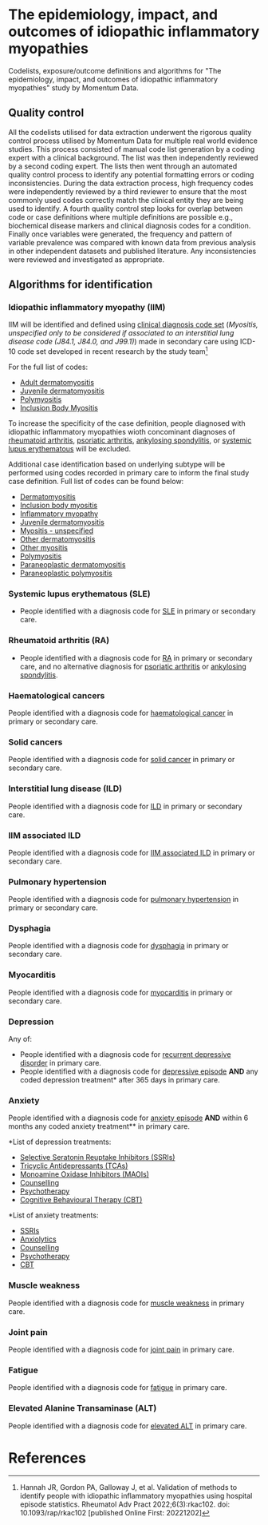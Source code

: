 # The epidemiology, impact, and outcomes of idiopathic inflammatory myopathies
Codelists, exposure/outcome definitions and algorithms for "The epidemiology, impact, and outcomes of idiopathic inflammatory myopathies" study by Momentum Data.

## Quality control
All the codelists utilised for data extraction underwent the rigorous quality control process utilised by Momentum Data for multiple real world evidence studies. This process consisted of manual code list generation by a coding expert with a clinical background. The list was then independently reviewed by a second coding expert. The lists then went through an automated quality control process to identify any potential formatting errors or coding inconsistencies. During the data extraction process, high frequency codes were independently reviewed by a third reviewer to ensure that the most commonly used codes correctly match the clinical entity they are being used to identify. A fourth quality control step looks for overlap between code or case definitions where multiple definitions are possible e.g., biochemical disease markers and clinical diagnosis codes for a condition. Finally once variables were generated, the frequency and pattern of variable prevalence was compared with known data from previous analysis in other independent datasets and published literature. Any inconsistencies were reviewed and investigated as appropriate.

## Algorithms for identification

### Idiopathic inflammatory myopathy (IIM)
IIM will be identified and defined using [clinical diagnosis code set](https://github.com/MomentumData/Momentum-Data-Codelists/blob/cf32fa7b70d7bf2d1d7436262f059c46eb2b2317/Conditions/IIM%20(Idiopathic%20Inflammatory%20Myopathies)/idiopathic_inflammatory_myopathies_ICD10_code_set.csv) (_Myositis, unspecified only to be considered if associated to an interstitial lung disease code (J84.1, J84.0, and J99.1)_) made in secondary care using ICD-10 code set developed in recent research by the study team[^1]

For the full list of codes:
- [Adult dermatomyositis](https://github.com/MomentumData/Momentum-Data-Codelists/blob/e324df8109e26e9bebd1f891340a12cf711dfa02/Conditions/IIM%20(Idiopathic%20Inflammatory%20Myopathies)/Adult%20Dermatomyositis/adult_dermatomyositis_ICD10.csv)
- [Juvenile dermatomyositis](https://github.com/MomentumData/Momentum-Data-Codelists/blob/e324df8109e26e9bebd1f891340a12cf711dfa02/Conditions/IIM%20(Idiopathic%20Inflammatory%20Myopathies)/Juvenile%20Dermatomyositis/juvenile_dermatomyositis_ICD10.csv)
- [Polymyositis](https://github.com/MomentumData/Momentum-Data-Codelists/blob/e324df8109e26e9bebd1f891340a12cf711dfa02/Conditions/IIM%20(Idiopathic%20Inflammatory%20Myopathies)/PM%20(Polymyositis)/polymyositis_ICD10.csv)
- [Inclusion Body Myositis](https://github.com/MomentumData/Momentum-Data-Codelists/blob/e324df8109e26e9bebd1f891340a12cf711dfa02/Conditions/IIM%20(Idiopathic%20Inflammatory%20Myopathies)/IBM%20(Inclusion%20Body%20Myositis)/inclusion_body_myositis_ICD10.csv)

To increase the specificity of the case definition, people diagnosed with idiopathic inflammatory myopathies wioth concominant diagnoses of [rheumatoid arthritis](https://github.com/MomentumData/Momentum-Data-Codelists/tree/e324df8109e26e9bebd1f891340a12cf711dfa02/Conditions/RA%20(Rheumatoid%20Arthritis)), [psoriatic arthritis](https://github.com/MomentumData/Momentum-Data-Codelists/tree/e324df8109e26e9bebd1f891340a12cf711dfa02/Conditions/PsA%20(Psoriatic%20Arthritis)), [ankylosing spondylitis](https://github.com/MomentumData/Momentum-Data-Codelists/tree/e324df8109e26e9bebd1f891340a12cf711dfa02/Conditions/AS%20(Ankylosing%20Spondylitis)), or [systemic lupus erythematous](https://github.com/MomentumData/Momentum-Data-Codelists/tree/e324df8109e26e9bebd1f891340a12cf711dfa02/Conditions/SLE%20(Systemic%20Lupus%20Erythematosus)) will be excluded.

Additional case identification based on underlying subtype will be performed using codes recorded in primary care to inform the final study case definition. Full list of codes can be found below:
- [Dermatomyositis](https://github.com/MomentumData/Momentum-Data-Codelists/tree/e324df8109e26e9bebd1f891340a12cf711dfa02/Conditions/IIM%20(Idiopathic%20Inflammatory%20Myopathies)/DM%20(Dermatomyositis))
- [Inclusion body myositis](https://github.com/MomentumData/Momentum-Data-Codelists/tree/e324df8109e26e9bebd1f891340a12cf711dfa02/Conditions/IIM%20(Idiopathic%20Inflammatory%20Myopathies)/IBM%20(Inclusion%20Body%20Myositis))
- [Inflammatory myopathy](https://github.com/MomentumData/Momentum-Data-Codelists/tree/e324df8109e26e9bebd1f891340a12cf711dfa02/Conditions/IIM%20(Idiopathic%20Inflammatory%20Myopathies)/Inflammatory%20Myopathy)
- [Juvenile dermatomyositis](https://github.com/MomentumData/Momentum-Data-Codelists/tree/e324df8109e26e9bebd1f891340a12cf711dfa02/Conditions/IIM%20(Idiopathic%20Inflammatory%20Myopathies)/Juvenile%20Dermatomyositis)
- [Myositis - unspecified](https://github.com/MomentumData/Momentum-Data-Codelists/tree/e324df8109e26e9bebd1f891340a12cf711dfa02/Conditions/IIM%20(Idiopathic%20Inflammatory%20Myopathies)/Myositis%20-%20Unspecified)
- [Other dermatomyositis](https://github.com/MomentumData/Momentum-Data-Codelists/tree/e324df8109e26e9bebd1f891340a12cf711dfa02/Conditions/IIM%20(Idiopathic%20Inflammatory%20Myopathies)/Other%20Dermatomyositis)
- [Other myositis](https://github.com/MomentumData/Momentum-Data-Codelists/tree/e324df8109e26e9bebd1f891340a12cf711dfa02/Conditions/IIM%20(Idiopathic%20Inflammatory%20Myopathies)/Other%20Myositis)
- [Polymyositis](https://github.com/MomentumData/Momentum-Data-Codelists/tree/e324df8109e26e9bebd1f891340a12cf711dfa02/Conditions/IIM%20(Idiopathic%20Inflammatory%20Myopathies)/PM%20(Polymyositis))
- [Paraneoplastic dermatomyositis](https://github.com/MomentumData/Momentum-Data-Codelists/tree/e324df8109e26e9bebd1f891340a12cf711dfa02/Conditions/IIM%20(Idiopathic%20Inflammatory%20Myopathies)/Paraneoplastic%20Dermatomyositis)
- [Paraneoplastic polymyositis](https://github.com/MomentumData/Momentum-Data-Codelists/tree/e324df8109e26e9bebd1f891340a12cf711dfa02/Conditions/IIM%20(Idiopathic%20Inflammatory%20Myopathies)/Paraneoplastic%20Polymyositis)

### Systemic lupus erythematous (SLE)
- People identified with a diagnosis code for [SLE](https://github.com/MomentumData/Momentum-Data-Codelists/tree/e324df8109e26e9bebd1f891340a12cf711dfa02/Conditions/SLE%20(Systemic%20Lupus%20Erythematosus)) in primary or secondary care.

### Rheumatoid arthritis (RA)
- People identified with a diagnosis code for [RA](https://github.com/MomentumData/Momentum-Data-Codelists/tree/e324df8109e26e9bebd1f891340a12cf711dfa02/Conditions/RA%20(Rheumatoid%20Arthritis)) in primary or secondary care, and no alternative diagnosis for [psoriatic arthritis](https://github.com/MomentumData/Momentum-Data-Codelists/tree/e324df8109e26e9bebd1f891340a12cf711dfa02/Conditions/PsA%20(Psoriatic%20Arthritis)) or [ankylosing spondylitis](https://github.com/MomentumData/Momentum-Data-Codelists/tree/e324df8109e26e9bebd1f891340a12cf711dfa02/Conditions/AS%20(Ankylosing%20Spondylitis)).

### Haematological cancers
People identified with a diagnosis code for [haematological cancer](https://github.com/MomentumData/Momentum-Data-Codelists/tree/e324df8109e26e9bebd1f891340a12cf711dfa02/Conditions/Haematological%20Cancer) in primary or secondary care.

### Solid cancers
People identified with a diagnosis code for [solid cancer](https://github.com/MomentumData/Momentum-Data-Codelists/tree/e324df8109e26e9bebd1f891340a12cf711dfa02/Conditions/Solid%20Cancer) in primary or secondary care.

### Interstitial lung disease (ILD)
People identified with a diagnosis code for [ILD](https://github.com/MomentumData/Momentum-Data-Codelists/tree/cf32fa7b70d7bf2d1d7436262f059c46eb2b2317/Conditions/ILD%20(Interstitial%20Lung%20Disease)) in primary or secondary care.

### IIM associated ILD
People identified with a diagnosis code for [IIM associated ILD](https://github.com/MomentumData/Momentum-Data-Codelists/tree/e324df8109e26e9bebd1f891340a12cf711dfa02/Conditions/ILD%20(Interstitial%20Lung%20Disease)/IIM%20Associated%20ILD) in primary or secondary care.

### Pulmonary hypertension
People identified with a diagnosis code for [pulmonary hypertension](https://github.com/MomentumData/Momentum-Data-Codelists/tree/cf32fa7b70d7bf2d1d7436262f059c46eb2b2317/Conditions/Pulmonary%20Hypertension) in primary or secondary care.

### Dysphagia
People identified with a diagnosis code for [dysphagia](https://github.com/MomentumData/Momentum-Data-Codelists/tree/e324df8109e26e9bebd1f891340a12cf711dfa02/Conditions/Dysphagia) in primary or secondary care.

### Myocarditis
People identified with a diagnosis code for [myocarditis](https://github.com/MomentumData/Momentum-Data-Codelists/tree/e324df8109e26e9bebd1f891340a12cf711dfa02/Conditions/Myocarditis) in primary or secondary care.

### Depression
Any of:
- People identified with a diagnosis code for [recurrent depressive disorder](https://github.com/MomentumData/Momentum-Data-Codelists/tree/e324df8109e26e9bebd1f891340a12cf711dfa02/Conditions/RDD%20(Recurrent%20Depressive%20Disorder)) in primary care.
- People identified with a diagnosis code for [depressive episode](https://github.com/MomentumData/Momentum-Data-Codelists/tree/e324df8109e26e9bebd1f891340a12cf711dfa02/Conditions/Depressive%20Episodes) **AND** any coded depression treatment* after 365 days in primary care.

### Anxiety
People identified with a diagnosis code for [anxiety episode](https://github.com/MomentumData/Momentum-Data-Codelists/tree/e324df8109e26e9bebd1f891340a12cf711dfa02/Conditions/Anxiety%20Episode) **AND** within 6 months any coded anxiety treatment** in primary care.

*List of depression treatments:
- [Selective Seratonin Reuptake Inhibitors (SSRIs)](https://github.com/MomentumData/Momentum-Data-Codelists/tree/e324df8109e26e9bebd1f891340a12cf711dfa02/Treatments/SSRIs%20(Selective%20Serotonin%20Reuptake%20Inhibitors))
- [Tricyclic Antidepressants (TCAs)](https://github.com/MomentumData/Momentum-Data-Codelists/tree/e324df8109e26e9bebd1f891340a12cf711dfa02/Treatments/TCAs%20(Tricyclic%20Antidepressants))
- [Monoamine Oxidase Inhibitors (MAOIs)](https://github.com/MomentumData/Momentum-Data-Codelists/tree/e324df8109e26e9bebd1f891340a12cf711dfa02/Treatments/MAOIs%20(Monoamine%20Oxidase%20Inhibitors))
- [Counselling](https://github.com/MomentumData/Momentum-Data-Codelists/tree/e324df8109e26e9bebd1f891340a12cf711dfa02/Treatments/Counselling)
- [Psychotherapy](https://github.com/MomentumData/Momentum-Data-Codelists/tree/e324df8109e26e9bebd1f891340a12cf711dfa02/Treatments/Psychotherapy)
- [Cognitive Behavioural Therapy (CBT)](https://github.com/MomentumData/Momentum-Data-Codelists/tree/e324df8109e26e9bebd1f891340a12cf711dfa02/Treatments/CBT%20(Cognitive%20Behaviour%20Therapy))

*List of anxiety treatments:
- [SSRIs](https://github.com/MomentumData/Momentum-Data-Codelists/tree/e324df8109e26e9bebd1f891340a12cf711dfa02/Treatments/SSRIs%20(Selective%20Serotonin%20Reuptake%20Inhibitors))
- [Anxiolytics](https://github.com/MomentumData/Momentum-Data-Codelists/tree/cf32fa7b70d7bf2d1d7436262f059c46eb2b2317/Treatments/Anxiolytics)
- [Counselling](https://github.com/MomentumData/Momentum-Data-Codelists/tree/e324df8109e26e9bebd1f891340a12cf711dfa02/Treatments/Counselling)
- [Psychotherapy](https://github.com/MomentumData/Momentum-Data-Codelists/tree/e324df8109e26e9bebd1f891340a12cf711dfa02/Treatments/Psychotherapy)
- [CBT](https://github.com/MomentumData/Momentum-Data-Codelists/tree/e324df8109e26e9bebd1f891340a12cf711dfa02/Treatments/CBT%20(Cognitive%20Behaviour%20Therapy))

### Muscle weakness
People identified with a diagnosis code for [muscle weakness](https://github.com/MomentumData/Momentum-Data-Codelists/tree/e324df8109e26e9bebd1f891340a12cf711dfa02/Conditions/Muscle%20Weakness) in primary care.

### Joint pain
People identified with a diagnosis code for [joint pain](https://github.com/MomentumData/Momentum-Data-Codelists/tree/e324df8109e26e9bebd1f891340a12cf711dfa02/Conditions/Joint%20Pain) in primary care.

### Fatigue
People identified with a diagnosis code for [fatigue](https://github.com/MomentumData/Momentum-Data-Codelists/tree/e324df8109e26e9bebd1f891340a12cf711dfa02/Conditions/Fatigue) in primary care.

### Elevated Alanine Transaminase (ALT)
People identified with a diagnosis code for [elevated ALT](https://github.com/MomentumData/Momentum-Data-Codelists/tree/e324df8109e26e9bebd1f891340a12cf711dfa02/Measurements/Elevated%20Alanine%20Transaminase%20(ALT)) in primary care.


# References
[^1]: Hannah JR, Gordon PA, Galloway J, et al. Validation of methods to identify people with idiopathic inflammatory myopathies using hospital episode statistics. Rheumatol Adv Pract 2022;6(3):rkac102. doi: 10.1093/rap/rkac102 [published Online First: 20221202]



























